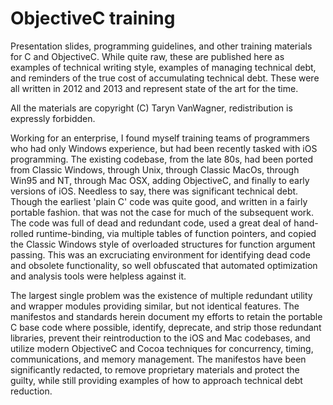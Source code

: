 # ObjectiveC training

Presentation slides, programming guidelines, and other training materials for C and ObjectiveC. While quite raw, these are published here as examples of technical writing style, examples of managing technical debt, and  reminders of the true cost of accumulating technical debt. These were all written in 2012 and 2013 and represent state of the art for the time.

All the materials are copyright (C) Taryn VanWagner, redistribution is expressly forbidden.

Working for an enterprise, I found myself training teams of programmers who had only Windows experience, but had been recently tasked with iOS programming. The existing codebase, from the late 80s, had been ported from Classic Windows, through Unix, through Classic MacOs, through Win95 and NT, through Mac OSX, adding ObjectiveC, and finally to early versions of iOS. Needless to say, there was significant technical debt. Though the earliest 'plain C' code was quite good, and written in a fairly portable fashion. that was not the case for much of the subsequent work. The code was full of dead and redundant code, used a great deal of hand-rolled runtime-binding, via multiple tables of function pointers, and copied the Classic Windows style of overloaded structures for function argument passing. This was an excruciating environment for identifying dead code and obsolete functionality, so well obfuscated that automated optimization and analysis tools were helpless against it. 

The largest single problem was the existence of multiple redundant utility and wrapper modules providing similar, but not identical features. The manifestos and standards herein document my efforts to retain the portable C base code where possible, identify, deprecate, and strip those redundant libraries, prevent their reintroduction to the iOS and Mac codebases, and utilize modern ObjectiveC and Cocoa techniques for concurrency, timing, communications, and memory management. The manifestos have been significantly redacted, to remove proprietary materials and protect the guilty, while still providing examples of how to approach technical debt reduction.
